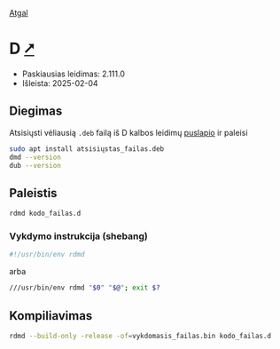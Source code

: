 [Atgal](./readme.md)

# D [&#x2B67;](https://dlang.org/)

* Paskiausias leidimas: 2.111.0
* Išleista: 2025-02-04

## Diegimas

Atsisiųsti vėliausią `.deb` failą iš D kalbos leidimų [puslapio](https://downloads.dlang.org/releases/) ir paleisi

```bash
sudo apt install atsisiųstas_failas.deb
dmd --version
dub --version
```

## Paleistis

```bash
rdmd kodo_failas.d
```

### Vykdymo instrukcija (shebang)

```bash
#!/usr/bin/env rdmd
```

arba

```bash
///usr/bin/env rdmd "$0" "$@"; exit $?
```

## Kompiliavimas

```bash
rdmd --build-only -release -of=vykdomasis_failas.bin kodo_failas.d
```
